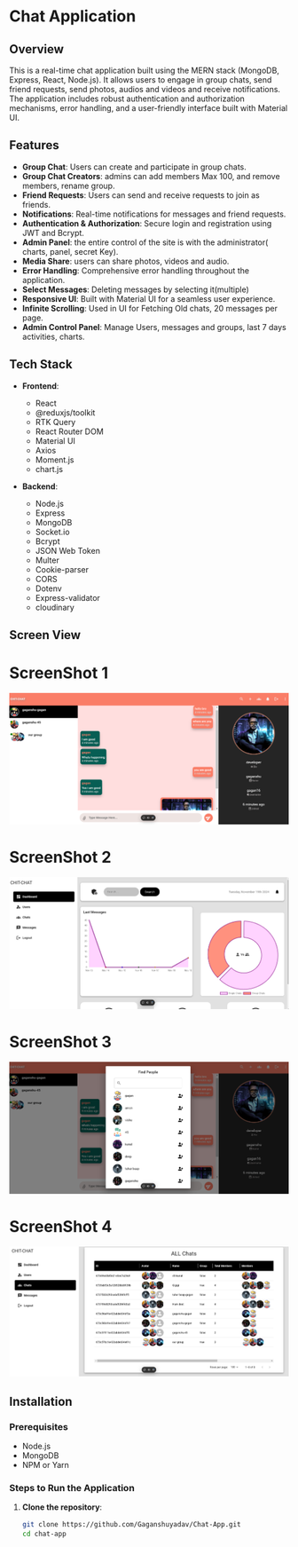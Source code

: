 
# Chat Application

## Overview

This is a real-time chat application built using the MERN stack (MongoDB, Express, React, Node.js). It allows users to engage in group chats, send friend requests,  send photos, audios and videos and receive notifications. The application includes robust authentication and authorization mechanisms, error handling, and a user-friendly interface built with Material UI.

## Features

- **Group Chat**: Users can create and participate in group chats.
- **Group Chat Creators**: admins can add members Max 100, and remove members, rename group.
- **Friend Requests**: Users can send and receive requests to join as friends.
- **Notifications**: Real-time notifications for messages and friend requests.
- **Authentication & Authorization**: Secure login and registration using JWT and Bcrypt.
- **Admin Panel**: the entire control of the site is with the administrator( charts, panel, secret Key). 
- **Media Share**: users can share photos, videos and audio.
- **Error Handling**: Comprehensive error handling throughout the application.
- **Select Messages**: Deleting messages by selecting it(multiple)
- **Responsive UI**: Built with Material UI for a seamless user experience.
- **Infinite Scrolling**: Used in UI for Fetching Old chats, 20 messages per page.
- **Admin Control Panel**: Manage Users, messages and groups, last 7 days activities, charts.

## Tech Stack

- **Frontend**: 
  - React
  - @reduxjs/toolkit
  - RTK Query
  - React Router DOM
  - Material UI
  - Axios
  - Moment.js
  - chart.js

- **Backend**:
  - Node.js
  - Express
  - MongoDB
  - Socket.io
  - Bcrypt
  - JSON Web Token
  - Multer
  - Cookie-parser
  - CORS
  - Dotenv
  - Express-validator
  - cloudinary




## Screen View

# ScreenShot 1
![Docs Editor 1](./frontend/public/screenshots/screenshot-chit-chat-1.png)

# ScreenShot 2
![Docs Editor 2](./frontend/public/screenshots/screenshot-chit-chat-2.png)

# ScreenShot 3
![Docs Editor 1](./frontend/public/screenshots/screenshot-chit-chat-3.png)

# ScreenShot 4
![Docs Editor 2](./frontend/public/screenshots/screenshot-chit-chat-4.png)



## Installation

### Prerequisites

- Node.js
- MongoDB
- NPM or Yarn

### Steps to Run the Application

1. **Clone the repository**:
   ```bash
   git clone https://github.com/Gaganshuyadav/Chat-App.git
   cd chat-app
  
